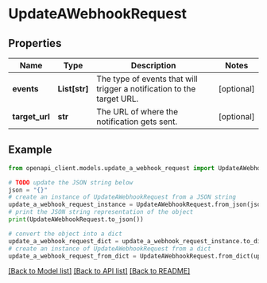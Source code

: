 # UpdateAWebhookRequest


## Properties

Name | Type | Description | Notes
------------ | ------------- | ------------- | -------------
**events** | **List[str]** | The type of events that will trigger a notification to the target URL. | [optional] 
**target_url** | **str** | The URL of where the notification gets sent. | [optional] 

## Example

```python
from openapi_client.models.update_a_webhook_request import UpdateAWebhookRequest

# TODO update the JSON string below
json = "{}"
# create an instance of UpdateAWebhookRequest from a JSON string
update_a_webhook_request_instance = UpdateAWebhookRequest.from_json(json)
# print the JSON string representation of the object
print(UpdateAWebhookRequest.to_json())

# convert the object into a dict
update_a_webhook_request_dict = update_a_webhook_request_instance.to_dict()
# create an instance of UpdateAWebhookRequest from a dict
update_a_webhook_request_from_dict = UpdateAWebhookRequest.from_dict(update_a_webhook_request_dict)
```
[[Back to Model list]](../README.md#documentation-for-models) [[Back to API list]](../README.md#documentation-for-api-endpoints) [[Back to README]](../README.md)


